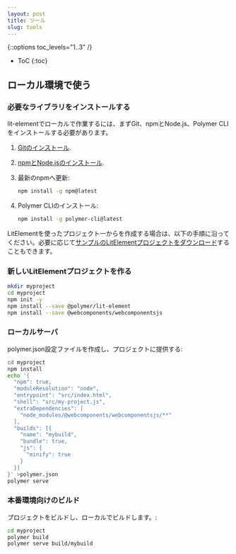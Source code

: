 ```yaml
---
layout: post
title: ツール
slug: tools
---
```


{::options toc_levels="1..3" /}
* ToC
{:toc}

## ローカル環境で使う

### 必要なライブラリをインストールする

<!-- original:
To work locally with lit-element, you'll first need to install Git, npm and Node.js, and the Polymer CLI. 

1.  [Install Git](https://git-scm.com/book/en/v2/Getting-Started-Installing-Git).

2.  [Install npm and Node.js](https://nodejs.org/en/).

3.  Update npm:
    
    ```bash
    npm install -g npm@latest
    ```

4.  Install Polymer CLI: 

    ```bash
    npm install -g polymer-cli@latest
    ```

Read on to create a new LitElement project from scratch, or if you prefer, you can [download a sample LitElement project](https://github.com/PolymerLabs/start-lit-element).
-->

lit-elementでローカルで作業するには、まずGit、npmとNode.js、Polymer CLIをインストールする必要があります。

1.  [Gitのインストール](https://git-scm.com/book/en/v2/Getting-Started-Installing-Git).

2.  [npmとNode.jsのインストール](https://nodejs.org/en/).

3.  最新のnpmへ更新:
    
    ```bash
    npm install -g npm@latest
    ```

4.  Polymer CLIのインストール: 

    ```bash
    npm install -g polymer-cli@latest
    ```

LitElementを使ったプロジェクト一からを作成する場合は、以下の手順に沿ってください。必要に応じて[サンプルのLitElementプロジェクトをダウンロード](https://github.com/PolymerLabs/start-lit-element)することもできます。

### 新しいLitElementプロジェクトを作る

```bash 
mkdir myproject
cd myproject
npm init -y
npm install --save @polymer/lit-element
npm install --save @webcomponents/webcomponentsjs
```

### ローカルサーバ

<!-- original:
Create a polymer.json config file, and serve your project:
-->

polymer.json設定ファイルを作成し、プロジェクトに提供する:

```bash
cd myproject
npm install
echo '{
  "npm": true,
  "moduleResolution": "node",
  "entrypoint": "src/index.html",
  "shell": "src/my-project.js",
  "extraDependencies": [
    "node_modules/@webcomponents/webcomponentsjs/**"
  ],
  "builds": [{
    "name": "mybuild",
    "bundle": true,
    "js": {
      "minify": true
    }
  }]
}' >polymer.json
polymer serve
```

### 本番環境向けのビルド

<!-- original:
Build your project, and serve the build locally:

```bash
cd myproject
polymer build
polymer serve build/mybuild
```
-->

プロジェクトをビルドし、ローカルでビルドします。:

```bash
cd myproject
polymer build
polymer serve build/mybuild
```
